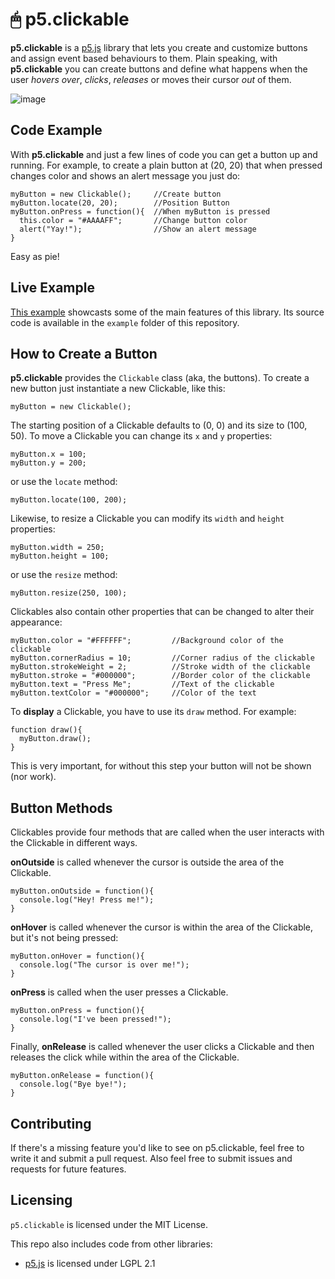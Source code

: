 # 🖱 p5.clickable
**p5.clickable** is a [p5.js](http://p5js.org) library that lets you create and customize buttons and assign event based behaviours to them. Plain speaking, with **p5.clickable** you can create buttons and define what happens when the user *hovers over*, *clicks*, *releases* or moves their cursor *out* of them.

![image](https://lartu.github.io/projects/p5.clickable/pic.png)

## Code Example
With **p5.clickable** and just a few lines of code you can get a button up and running. For example, to create a plain button at (20, 20) that when pressed changes color and shows an alert message you just do:
``` 
myButton = new Clickable();     //Create button
myButton.locate(20, 20);        //Position Button
myButton.onPress = function(){  //When myButton is pressed
  this.color = "#AAAAFF";       //Change button color
  alert("Yay!");                //Show an alert message
}
```
Easy as pie!

## Live Example
[This example](https://lartu.github.io/projects/p5.clickable/example.html) showcasts some of the main features of this library.
Its source code is available in the `example` folder of this repository.

## How to Create a Button

**p5.clickable** provides the `Clickable` class (aka, the buttons). To create a new button just instantiate a new Clickable, like this:
```
myButton = new Clickable();
```

The starting position of a Clickable defaults to (0, 0) and its size to (100, 50). To move a Clickable you can change its `x` and `y` properties:
```
myButton.x = 100;
myButton.y = 200;
```
or use the `locate` method:
```
myButton.locate(100, 200);
```

Likewise, to resize a Clickable you can modify its `width` and `height` properties:
```
myButton.width = 250;
myButton.height = 100;
```
or use the `resize` method:
```
myButton.resize(250, 100);
```

Clickables also contain other properties that can be changed to alter their appearance:
```
myButton.color = "#FFFFFF";			//Background color of the clickable
myButton.cornerRadius = 10;			//Corner radius of the clickable
myButton.strokeWeight = 2;			//Stroke width of the clickable
myButton.stroke = "#000000";		//Border color of the clickable
myButton.text = "Press Me";			//Text of the clickable
myButton.textColor = "#000000";		//Color of the text
```

To **display** a Clickable, you have to use its `draw` method. For example:
```
function draw(){
  myButton.draw();
}
```
This is very important, for without this step your button will not be shown (nor work).

## Button Methods

Clickables provide four methods that are called when the user interacts with the Clickable in different ways.

**onOutside** is called whenever the cursor is outside the area of the Clickable.
```
myButton.onOutside = function(){
  console.log("Hey! Press me!");
}
```

**onHover** is called whenever the cursor is within the area of the Clickable, but it's not being pressed:
```
myButton.onHover = function(){
  console.log("The cursor is over me!");
}
```

**onPress** is called when the user presses a Clickable.
```
myButton.onPress = function(){
  console.log("I've been pressed!");
}
```

Finally, **onRelease** is called whenever the user clicks a Clickable and then releases the click while within the area of the Clickable.
```
myButton.onRelease = function(){
  console.log("Bye bye!");
}
```
## Contributing
If there's a missing feature you'd like to see on p5.clickable, feel free to write it and submit a pull request. Also feel free to submit issues and requests for future features.

## Licensing  
`p5.clickable` is licensed under the MIT License.

This repo also includes code from other libraries:  
* [p5.js](https://github.com/processing/p5.js) is licensed under LGPL 2.1
